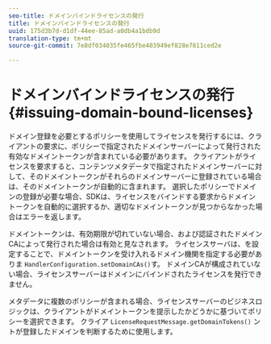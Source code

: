 ```yaml
---
seo-title: ドメインバインドライセンスの発行
title: ドメインバインドライセンスの発行
uuid: 175d3b7d-d1df-44ee-85ad-a0db4a1bdb9d
translation-type: tm+mt
source-git-commit: 7e8df034035fe465fbe403949ef828e7811ced2e

---
```



# ドメインバインドライセンスの発行{#issuing-domain-bound-licenses}

ドメイン登録を必要とするポリシーを使用してライセンスを発行するには、クライアントの要求に、ポリシーで指定されたドメインサーバーによって発行された有効なドメイントークンが含まれている必要があります。 クライアントがライセンスを要求すると、コンテンツメタデータで指定されたドメインサーバーに対して、そのドメイントークンがそれらのドメインサーバーに登録されている場合は、そのドメイントークンが自動的に含まれます。 選択したポリシーでドメインの登録が必要な場合、SDKは、ライセンスをバインドする要求からドメイントークンを自動的に選択するか、適切なドメイントークンが見つからなかった場合はエラーを返します。

ドメイントークンは、有効期限が切れていない場合、および認証されたドメインCAによって発行された場合は有効と見なされます。 ライセンスサーバは、を設定することで、ドメイントークンを受け入れるドメイン機関を指定する必要がありま `HandlerConfiguration.setDomainCAs()`す。 ドメインCAが構成されていない場合、ライセンスサーバーはドメインにバインドされたライセンスを発行できません。

メタデータに複数のポリシーが含まれる場合、ライセンスサーバーのビジネスロジックは、クライアントがドメイントークンを提示したかどうかに基づいてポリシーを選択できます。 クライア `LicenseRequestMessage.getDomainTokens()` ントが登録したドメインを判断するために使用します。
